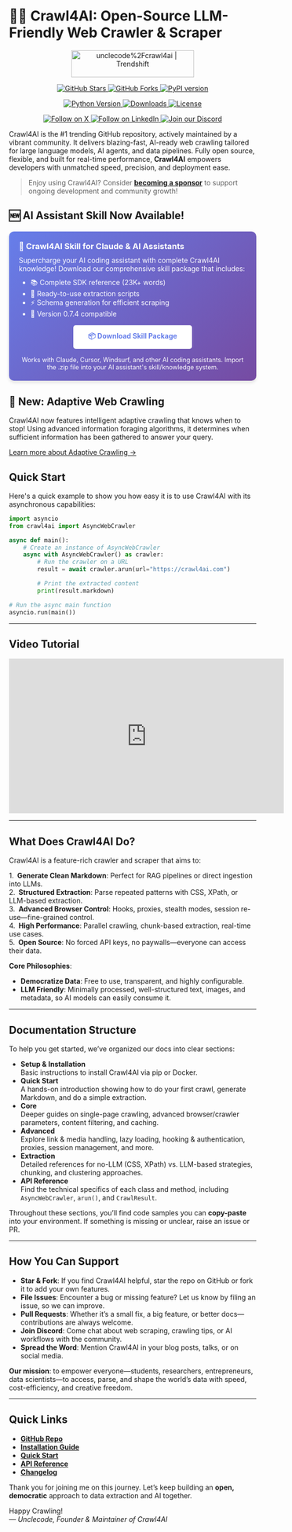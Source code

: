 # 🚀🤖 Crawl4AI: Open-Source LLM-Friendly Web Crawler & Scraper

<div class = "badges" align="center">

  <p>
    <a href="https://trendshift.io/repositories/11716" target="_blank">
      <img src="https://trendshift.io/api/badge/repositories/11716"
           alt="unclecode%2Fcrawl4ai | Trendshift"
           style="width: 250px; height: 55px;"
           width="250" height="55"/>
    </a>

  </p>

  <p>
    <a href="https://github.com/unclecode/crawl4ai/stargazers">
      <img src="https://img.shields.io/github/stars/unclecode/crawl4ai?style=social"
           alt="GitHub Stars"/>
    </a>
    <a href="https://github.com/unclecode/crawl4ai/network/members">
      <img src="https://img.shields.io/github/forks/unclecode/crawl4ai?style=social"
           alt="GitHub Forks"/>
    </a>
    <a href="https://badge.fury.io/py/crawl4ai">
      <img src="https://badge.fury.io/py/crawl4ai.svg"
           alt="PyPI version"/>
    </a>
  </p>

  <p>
    <a href="https://pypi.org/project/crawl4ai/">
      <img src="https://img.shields.io/pypi/pyversions/crawl4ai"
           alt="Python Version"/>
    </a>
    <a href="https://pepy.tech/project/crawl4ai">
      <img src="https://static.pepy.tech/badge/crawl4ai/month"
           alt="Downloads"/>
    </a>
    <a href="https://github.com/unclecode/crawl4ai/blob/main/LICENSE">
      <img src="https://img.shields.io/github/license/unclecode/crawl4ai"
           alt="License"/>
    </a>
  </p>
  <p align="center">
    <a href="https://x.com/crawl4ai">
      <img src="https://img.shields.io/badge/Follow%20on%20X-000000?style=for-the-badge&logo=x&logoColor=white" alt="Follow on X" />
    </a>
    <a href="https://www.linkedin.com/company/crawl4ai">
      <img src="https://img.shields.io/badge/Follow%20on%20LinkedIn-0077B5?style=for-the-badge&logo=linkedin&logoColor=white" alt="Follow on LinkedIn" />
    </a>
    <a href="https://discord.gg/jP8KfhDhyN">
      <img src="https://img.shields.io/badge/Join%20our%20Discord-5865F2?style=for-the-badge&logo=discord&logoColor=white" alt="Join our Discord" />
    </a>
  </p>
  
</div>

Crawl4AI is the #1 trending GitHub repository, actively maintained by a vibrant community. It delivers blazing-fast, AI-ready web crawling tailored for large language models, AI agents, and data pipelines. Fully open source, flexible, and built for real-time performance, **Crawl4AI** empowers developers with unmatched speed, precision, and deployment ease.

> Enjoy using Crawl4AI? Consider **[becoming a sponsor](https://github.com/sponsors/unclecode)** to support ongoing development and community growth!

## 🆕 AI Assistant Skill Now Available!

<div style="background: linear-gradient(135deg, #667eea 0%, #764ba2 100%); padding: 20px; border-radius: 10px; margin: 20px 0; box-shadow: 0 4px 6px rgba(0,0,0,0.1);">
  <h3 style="color: white; margin: 0 0 10px 0;">🤖 Crawl4AI Skill for Claude & AI Assistants</h3>
  <p style="color: white; margin: 10px 0;">Supercharge your AI coding assistant with complete Crawl4AI knowledge! Download our comprehensive skill package that includes:</p>
  <ul style="color: white; margin: 10px 0;">
    <li>📚 Complete SDK reference (23K+ words)</li>
    <li>🚀 Ready-to-use extraction scripts</li>
    <li>⚡ Schema generation for efficient scraping</li>
    <li>🔧 Version 0.7.4 compatible</li>
  </ul>
  <div style="text-align: center; margin-top: 15px;">
    <a href="assets/crawl4ai-skill.zip" download style="background: white; color: #667eea; padding: 12px 30px; border-radius: 5px; text-decoration: none; font-weight: bold; display: inline-block; transition: transform 0.2s;">
      📦 Download Skill Package
    </a>
  </div>
  <p style="color: white; margin: 15px 0 0 0; font-size: 0.9em; text-align: center;">
    Works with Claude, Cursor, Windsurf, and other AI coding assistants. Import the .zip file into your AI assistant's skill/knowledge system.
  </p>
</div>

## 🎯 New: Adaptive Web Crawling

Crawl4AI now features intelligent adaptive crawling that knows when to stop! Using advanced information foraging algorithms, it determines when sufficient information has been gathered to answer your query.

[Learn more about Adaptive Crawling →](core/adaptive-crawling.md)


## Quick Start

Here's a quick example to show you how easy it is to use Crawl4AI with its asynchronous capabilities:

```python
import asyncio
from crawl4ai import AsyncWebCrawler

async def main():
    # Create an instance of AsyncWebCrawler
    async with AsyncWebCrawler() as crawler:
        # Run the crawler on a URL
        result = await crawler.arun(url="https://crawl4ai.com")

        # Print the extracted content
        print(result.markdown)

# Run the async main function
asyncio.run(main())
```

---

## Video Tutorial

<div align="center">
  <iframe width="560" height="315" src="https://www.youtube.com/embed/xo3qK6Hg9AA?start=15" title="Crawl4AI Tutorial" frameborder="0" allow="accelerometer; autoplay; clipboard-write; encrypted-media; gyroscope; picture-in-picture" allowfullscreen></iframe>
</div>

---

## What Does Crawl4AI Do?

Crawl4AI is a feature-rich crawler and scraper that aims to:

1. **Generate Clean Markdown**: Perfect for RAG pipelines or direct ingestion into LLMs.  
2. **Structured Extraction**: Parse repeated patterns with CSS, XPath, or LLM-based extraction.  
3. **Advanced Browser Control**: Hooks, proxies, stealth modes, session re-use—fine-grained control.  
4. **High Performance**: Parallel crawling, chunk-based extraction, real-time use cases.  
5. **Open Source**: No forced API keys, no paywalls—everyone can access their data.  

**Core Philosophies**:
- **Democratize Data**: Free to use, transparent, and highly configurable.  
- **LLM Friendly**: Minimally processed, well-structured text, images, and metadata, so AI models can easily consume it.

---

## Documentation Structure

To help you get started, we’ve organized our docs into clear sections:

- **Setup & Installation**  
  Basic instructions to install Crawl4AI via pip or Docker.  
- **Quick Start**  
  A hands-on introduction showing how to do your first crawl, generate Markdown, and do a simple extraction.  
- **Core**  
  Deeper guides on single-page crawling, advanced browser/crawler parameters, content filtering, and caching.  
- **Advanced**  
  Explore link & media handling, lazy loading, hooking & authentication, proxies, session management, and more.  
- **Extraction**  
  Detailed references for no-LLM (CSS, XPath) vs. LLM-based strategies, chunking, and clustering approaches.  
- **API Reference**  
  Find the technical specifics of each class and method, including `AsyncWebCrawler`, `arun()`, and `CrawlResult`.

Throughout these sections, you’ll find code samples you can **copy-paste** into your environment. If something is missing or unclear, raise an issue or PR.

---

## How You Can Support

- **Star & Fork**: If you find Crawl4AI helpful, star the repo on GitHub or fork it to add your own features.  
- **File Issues**: Encounter a bug or missing feature? Let us know by filing an issue, so we can improve.  
- **Pull Requests**: Whether it’s a small fix, a big feature, or better docs—contributions are always welcome.  
- **Join Discord**: Come chat about web scraping, crawling tips, or AI workflows with the community.  
- **Spread the Word**: Mention Crawl4AI in your blog posts, talks, or on social media.  

**Our mission**: to empower everyone—students, researchers, entrepreneurs, data scientists—to access, parse, and shape the world’s data with speed, cost-efficiency, and creative freedom.

---

## Quick Links

- **[GitHub Repo](https://github.com/unclecode/crawl4ai)**  
- **[Installation Guide](./core/installation.md)**  
- **[Quick Start](./core/quickstart.md)**  
- **[API Reference](./api/async-webcrawler.md)**  
- **[Changelog](https://github.com/unclecode/crawl4ai/blob/main/CHANGELOG.md)**  

Thank you for joining me on this journey. Let’s keep building an **open, democratic** approach to data extraction and AI together.

Happy Crawling!  
— *Unclecode, Founder & Maintainer of Crawl4AI*  
